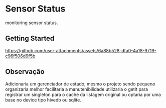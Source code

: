 # Sensor Status

monitoring sensor status.

## Getting Started


https://github.com/user-attachments/assets/6a88b528-dfa0-4a18-9719-c96f506d9f5b


## Observação ## 
Adicionaria um gerenciador de estado, mesmo o projeto sendo pequeno organizaria melhor facilitaria a manutenibilidade utilizaria o getIt para registrar um singleton para o cache da listagem original ou optaria por uma base no device tipo hivedb ou sqlite.

